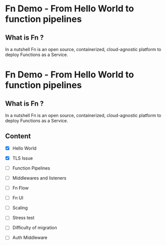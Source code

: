 # Fn Demo - From Hello World to function pipelines

## What is Fn ?

In a nutshell Fn is an open source, containerized, cloud-agnostic platform to deploy Functions as a Service. 
# Fn Demo - From Hello World to function pipelines

## What is Fn ?

In a nutshell Fn is an open source, containerized, cloud-agnostic platform to deploy Functions as a Service. 

## Content

- [x] Hello World
- [x] TLS Issue
- [ ] Function Pipelines
- [ ] Middlewares and listeners
- [ ] Fn Flow
- [ ] Fn UI
- [ ] Scaling
- [ ] Stress test
- [ ] Difficulty of migration
- [ ] Auth Middleware

